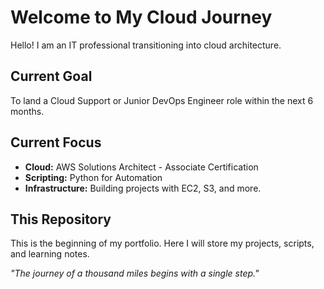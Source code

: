 # Welcome to My Cloud Journey

Hello! I am an IT professional transitioning into cloud architecture.

## Current Goal
To land a Cloud Support or Junior DevOps Engineer role within the next 6 months.

## Current Focus
- **Cloud:** AWS Solutions Architect - Associate Certification
- **Scripting:** Python for Automation
- **Infrastructure:** Building projects with EC2, S3, and more.

## This Repository
This is the beginning of my portfolio. Here I will store my projects, scripts, and learning notes.

*"The journey of a thousand miles begins with a single step."*
